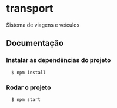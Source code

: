 transport
=========

Sistema de viagens e veículos

## Documentação

### Instalar as dependências do projeto

      $ npm install

### Rodar o projeto

      $ npm start
